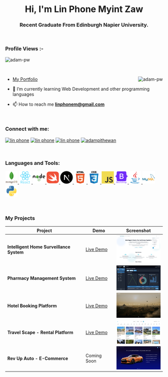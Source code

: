 <h1 align="center">Hi, I'm Lin Phone Myint Zaw</h1>
<h3 align="center">Recent Graduate From Edinburgh Napier University.</h3>

<br>

<p align="right"> <h3>Profile Views :-</h3> <img src="https://komarev.com/ghpvc/?username=adam-pw&label=Profile%20views&color=0e75b6&style=flat"
    alt="adam-pw" /> 
  </p>

<br>

<p><img align="right" src="https://github.com/Adam-pw/Adam-pw/blob/main/animation_500_kxa883sd.gif" alt="adam-pw" /></p>

- <a href="https://lpmz-portfolio.vercel.app/">My Portfolio</a>

- 🌱 I’m currently learning Web Development and other programming languages

- 📫 How to reach me **linphonem@gmail.com**

<br>

<h3 align="left">Connect with me:</h3>
<p align="left">
  <a href="#" target="blank"><img align="center"
      src="https://raw.githubusercontent.com/rahuldkjain/github-profile-readme-generator/master/src/images/icons/Social/linked-in-alt.svg"
      alt="lin phone" height="30" width="40" /></a>
  <a href="https://www.facebook.com/linphone.myintzaw?mibextid=LQQJ4d" target="blank"><img align="center"
      src="https://raw.githubusercontent.com/rahuldkjain/github-profile-readme-generator/master/src/images/icons/Social/facebook.svg"
      alt="lin phone" height="30" width="40" /></a>
  <a href="https://www.instagram.com/linphonemyintzaw/?igshid=NzZlODBkYWE4Ng%3D%3D&utm_source=qr" target="blank"><img align="center"
      src="https://raw.githubusercontent.com/rahuldkjain/github-profile-readme-generator/master/src/images/icons/Social/instagram.svg"
      alt="lin phone" height="30" width="40" /></a>
 <a href="https://twitter.com/iamlinphone" target="blank"><img align="center"
      src="https://raw.githubusercontent.com/rahuldkjain/github-profile-readme-generator/master/src/images/icons/Social/twitter.svg"
      alt="adampithewan" height="30" width="40" /></a>
</p>

<br>

<h3 align="left">Languages and Tools:</h3>
    <p align="left">
        <!-- Web Frameworks -->
        <a href="https://mongodb.com" target="_blank" rel="noreferrer">
            <img src="https://raw.githubusercontent.com/devicons/devicon/55609aa5bd817ff167afce0d965585c92040787a/icons/mongodb/mongodb-original-wordmark.svg"
                alt="mongodb" width="40" height="40" />
        </a>
        <a href="https://reactjs.org/" target="_blank" rel="noreferrer"> <img
                src="https://raw.githubusercontent.com/devicons/devicon/master/icons/react/react-original-wordmark.svg"
                alt="react" width="40" height="40" />
        </a>
        <a href="https://nodejs.org" target="_blank" rel="noreferrer"> <img
                src="https://raw.githubusercontent.com/devicons/devicon/master/icons/nodejs/nodejs-original-wordmark.svg"
                alt="nodejs" width="40" height="40" />
        </a>
        <a href="https://mongodb.com" target="_blank" rel="noreferrer">
            <img src="https://raw.githubusercontent.com/devicons/devicon/55609aa5bd817ff167afce0d965585c92040787a/icons/swift/swift-original.svg"
                alt="swift" width="40" height="40" />
        </a>
        <a href="https://mongodb.com" target="_blank" rel="noreferrer">
            <img src="https://raw.githubusercontent.com/devicons/devicon/55609aa5bd817ff167afce0d965585c92040787a/icons/nextjs/nextjs-original.svg"
                alt="nextjs" width="40" height="40" />
        </a>
        <!-- Basic Web -->
        <a href="https://www.w3.org/html/" target="_blank" rel="noreferrer"> <img
                src="https://raw.githubusercontent.com/devicons/devicon/master/icons/html5/html5-original-wordmark.svg"
                alt="html5" width="40" height="40" />
        </a>
        <a href="https://www.w3schools.com/css/" target="_blank" rel="noreferrer"> <img
                src="https://raw.githubusercontent.com/devicons/devicon/master/icons/css3/css3-original-wordmark.svg"
                alt="css3" width="40" height="40" />
        </a>
        <a href="https://developer.mozilla.org/en-US/docs/Web/JavaScript" target="_blank" rel="noreferrer"> <img
                src="https://raw.githubusercontent.com/devicons/devicon/master/icons/javascript/javascript-original.svg"
                alt="javascript" width="40" height="40" />
        </a>
        <a href="https://getbootstrap.com" target="_blank" rel="noreferrer">
            <img src="https://raw.githubusercontent.com/devicons/devicon/master/icons/bootstrap/bootstrap-plain-wordmark.svg"
                alt="bootstrap" width="40" height="40" />
        </a>
        <!-- Others -->
        <a href="https://www.java.com" target="_blank" rel="noreferrer"> <img
                src="https://raw.githubusercontent.com/devicons/devicon/master/icons/java/java-original.svg" alt="java"
                width="40" height="40" />
        </a>
        <a href="https://www.mysql.com/" target="_blank" rel="noreferrer"> <img
                src="https://raw.githubusercontent.com/devicons/devicon/master/icons/mysql/mysql-original-wordmark.svg"
                alt="mysql" width="40" height="40" />
        </a> </a>
        <a href="https://www.python.org" target="_blank" rel="noreferrer"> <img
                src="https://raw.githubusercontent.com/devicons/devicon/master/icons/python/python-original.svg"
                alt="python" width="40" height="40" />
        </a>
    </p>
    <br>
    <h3 align="left">My Projects</h3>

| Project | Demo | Screenshot |
|---------|------|------------|
| **Intelligent Home Surveillance System** | [Live Demo](https://home-security-rho.vercel.app/) | <img src="./hs1.png" width="150"> |
| **Pharmacy Management System** | [Live Demo](https://pms-frontend-virid.vercel.app/) | <img src="./pms1.png" width="150"> |
| **Hotel Booking Platform** | [Live Demo](https://scape-booking.vercel.app/) | <img src="./sb1.png" width="150"> |
| **Travel Scape - Rental Platform** | [Live Demo](https://travelscape-next.vercel.app/) | <img src="./travelscape.png" width="150"> |
| **Rev Up Auto - E-Commerce** | Coming Soon | <img src="./revupauto.png" width="150"> |
